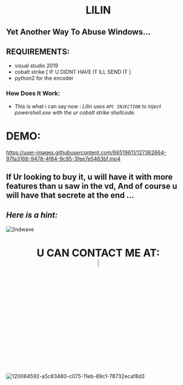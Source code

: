  <h1 align="center"> <strong> LILIN  </strong>  </h1> 
 
 
## Yet Another Way To Abuse Windows...

## REQUIREMENTS:
* visual studio 2019 
* cobalt strike [ IF U DIDNT HAVE IT ILL SEND IT ]
* python2 for the encoder




### How Does It Work:
* This is what i can say now : *Lilin uses `APC INJECTION` to inject powershell.exe with the ur cobalt strike shellcode.*

# DEMO:

https://user-images.githubusercontent.com/66519611/127362664-97fa3166-9478-4f84-9c95-3fee7e5463bf.mp4



## If Ur looking to buy it, u will have it with more features than u saw in the vd, And of course u will have that secrete at the end ...
## *Here is a hint:*

![2ndwave](https://user-images.githubusercontent.com/66519611/127274130-82834de0-13e9-437d-b483-07e689199a8d.png)


<h1 align="center"> <strong><dt> U CAN CONTACT ME AT: </dt></strong>  
  <a href="mailto:Mr-ORCA666@protonmail.com"> <img src="https://media-exp3.licdn.com/dms/image/C4D0BAQHxtWAByw2LVA/company-logo_200_200/0/1625471491903?e=2159024400&v=beta&t=gYVAI5BK5bdzNz7QB3Hr3LwLv85YK-LpQzzxb15kS9M" width="7.5%"/> </a> </h1>


![120064592-a5c83480-c075-11eb-89c1-78732ecaf8d3](https://user-images.githubusercontent.com/66519611/123219351-791d0680-d4d5-11eb-8248-e34069d0ad6d.png)
